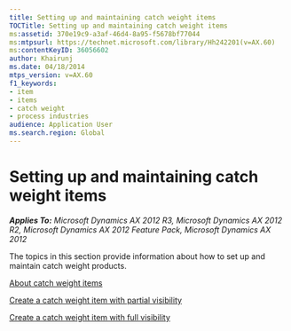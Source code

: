 ```yaml
---
title: Setting up and maintaining catch weight items
TOCTitle: Setting up and maintaining catch weight items
ms:assetid: 370e19c9-a3af-46d4-8a95-f5678bf77044
ms:mtpsurl: https://technet.microsoft.com/library/Hh242201(v=AX.60)
ms:contentKeyID: 36056602
author: Khairunj
ms.date: 04/18/2014
mtps_version: v=AX.60
f1_keywords:
- item
- items
- catch weight
- process industries
audience: Application User
ms.search.region: Global
---
```


# Setting up and maintaining catch weight items 


_**Applies To:** Microsoft Dynamics AX 2012 R3, Microsoft Dynamics AX 2012 R2, Microsoft Dynamics AX 2012 Feature Pack, Microsoft Dynamics AX 2012_

The topics in this section provide information about how to set up and maintain catch weight products.

[About catch weight items](about-catch-weight-items.md)

[Create a catch weight item with partial visibility](create-a-catch-weight-item-with-partial-visibility.md)

[Create a catch weight item with full visibility](create-a-catch-weight-item-with-full-visibility.md)

  


